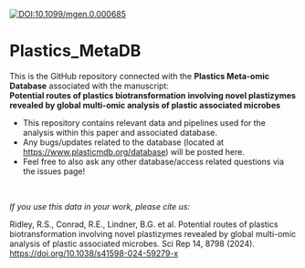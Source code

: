 [![DOI:10.1099/mgen.0.000685](https://zenodo.org/badge/DOI/10.1038/s41598-024-59279-x.svg)](https://doi.org/10.1038/s41598-024-59279-x)
# Plastics_MetaDB

This is the GitHub repository connected with the **Plastics Meta-omic Database** associated with the manuscript:   
**Potential routes of plastics biotransformation involving novel plastizymes revealed by global multi-omic analysis of plastic associated microbes**

* This repository contains relevant data and pipelines used for the analysis within this paper and associated database.
* Any bugs/updates related to the database (located at https://www.plasticmdb.org/database) will be posted here.
* Feel free to also ask any other database/access related questions via the issues page!

    
<br>  

*If you use this data in your work, please cite us:*

Ridley, R.S., Conrad, R.E., Lindner, B.G. et al. Potential routes of plastics biotransformation involving novel plastizymes revealed by global multi-omic analysis of plastic associated microbes. Sci Rep 14, 8798 (2024). https://doi.org/10.1038/s41598-024-59279-x
